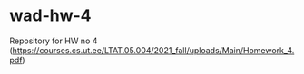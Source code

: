 # wad-hw-4
Repository for HW no 4 (https://courses.cs.ut.ee/LTAT.05.004/2021_fall/uploads/Main/Homework_4.pdf)
